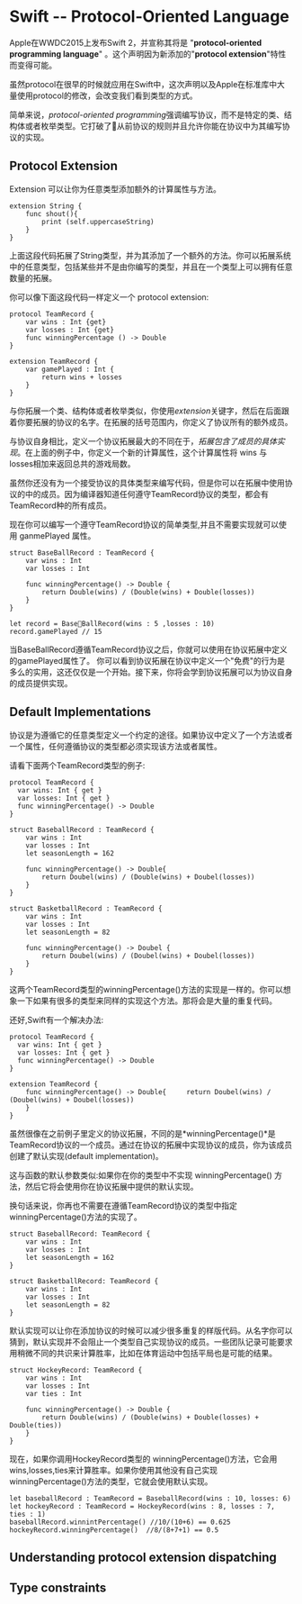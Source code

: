 # Swift -- Protocol-Oriented Language

Apple在WWDC2015上发布Swift 2，并宣称其将是 "**protocol-oriented programming language**" 。这个声明因为新添加的"**protocol extension**"特性而变得可能。

虽然protocol在很早的时候就应用在Swift中，这次声明以及Apple在标准库中大量使用protocol的修改，会改变我们看到类型的方式。

简单来说，*protocol-oriented programming*强调编写协议，而不是特定的类、结构体或者枚举类型。它打破了从前协议的规则并且允许你能在协议中为其编写协议的实现。

## Protocol Extension

Extension 可以让你为任意类型添加额外的计算属性与方法。

```
extension String {
	func shout(){
		print (self.uppercaseString)
	}
}
```

上面这段代码拓展了String类型，并为其添加了一个额外的方法。你可以拓展系统中的任意类型，包括某些并不是由你编写的类型，并且在一个类型上可以拥有任意数量的拓展。

你可以像下面这段代码一样定义一个 protocol extension:

```
protocol TeamRecord {
	var wins : Int {get}
	var losses : Int {get}
	func winningPercentage () -> Double
}

extension TeamRecord {
	var gamePlayed : Int {
		return wins + losses
	}
}
```

与你拓展一个类、结构体或者枚举类似，你使用*extension*关键字，然后在后面跟着你要拓展的协议的名字。在拓展的括号范围内，你定义了协议所有的额外成员。

与协议自身相比，定义一个协议拓展最大的不同在于，*拓展包含了成员的具体实现*。在上面的例子中，你定义一个新的计算属性，这个计算属性将 wins 与 losses相加来返回总共的游戏局数。

虽然你还没有为一个接受协议的具体类型来编写代码，但是你可以在拓展中使用协议的中的成员。因为编译器知道任何遵守TeamRecord协议的类型，都会有TeamRecord种的所有成员。

现在你可以编写一个遵守TeamRecord协议的简单类型,并且不需要实现就可以使用 ganmePlayed 属性。

```
struct BaseBallRecord : TeamRecord {
	var wins : Int 
	var losses : Int 
	
	func winningPercentage() -> Double {
		return Double(wins) / (Double(wins) + Double(losses))
	}
}

let record = BaseBallRecord(wins : 5 ,losses : 10)
record.gamePlayed // 15
```

当BaseBallRecord遵循TeamRecord协议之后，你就可以使用在协议拓展中定义的gamePlayed属性了。
你可以看到协议拓展在协议中定义一个"免费"的行为是多么的实用，这还仅仅是一个开始。接下来，你将会学到协议拓展可以为协议自身的成员提供实现。

## Default Implementations

协议是为遵循它的任意类型定义一个约定的途径。如果协议中定义了一个方法或者一个属性，任何遵循协议的类型都必须实现该方法或者属性。

请看下面两个TeamRecord类型的例子:

```
protocol TeamRecord {
  var wins: Int { get }
  var losses: Int { get }
  func winningPercentage() -> Double
} 

struct BaseballRecord : TeamRecord {
	var wins : Int
	var losses : Int
	let seasonLength = 162
	
	func winningPercentage() -> Double{
		return Doubel(wins) / (Double(wins) + Doubel(losses))
	}
}

struct BasketballRecord : TeamRecord {
	var wins : Int
	var losses : Int
	let seasonLength = 82
	
	func winningPercentage() -> Doubel {
		return Doubel(wins) / (Doubel(wins) + Doubel(losses))
	}
}
```

这两个TeamRecord类型的winningPercentage()方法的实现是一样的。你可以想象一下如果有很多的类型来同样的实现这个方法。那将会是大量的重复代码。

还好,Swift有一个解决办法:

```
protocol TeamRecord {
  var wins: Int { get }
  var losses: Int { get }
  func winningPercentage() -> Double
} 

extension TeamRecord {
	func winningPercentage() -> Double{		return Doubel(wins) / (Doubel(wins) + Doubel(losses))
	}
}

```

虽然很像在之前例子里定义的协议拓展，不同的是*winningPercentage()*是TeamRecord协议的一个成员。通过在协议的拓展中实现协议的成员，你为该成员创建了默认实现(default implementation)。

这与函数的默认参数类似:如果你在你的类型中不实现 winningPercentage() 方法，然后它将会使用你在协议拓展中提供的默认实现。

换句话来说，你再也不需要在遵循TeamRecord协议的类型中指定winningPercentage()方法的实现了。

```
struct BaseballRecord: TeamRecord {
	var wins : Int
	var losses : Int
	let seasonLength = 162
}

struct BasketballRecord: TeamRecord {
	var wins : Int
	var losses : Int
	let seasonLength = 82
}
```

默认实现可以让你在添加协议的时候可以减少很多重复的样版代码。从名字你可以猜到，默认实现并不会阻止一个类型自己实现协议的成员。一些团队记录可能要求用稍微不同的共识来计算胜率，比如在体育运动中包括平局也是可能的结果。

```
struct HockeyRecord: TeamRecord {
	var wins : Int
	var losses : Int
	var ties : Int
	
	func winningPercentage() -> Double {
		return Double(wins) / (Double(wins) + Double(losses) + Double(ties))
	}
}
```

现在，如果你调用HockeyRecord类型的 winningPercentage()方法，它会用wins,losses,ties来计算胜率。如果你使用其他没有自己实现winningPercentage()方法的类型，它就会使用默认实现。

```
let baseballRecord : TeamRecord = BaseballRecord(wins : 10, losses: 6)
let hockeyRecord : TeamRecord = HockeyRecord(wins : 8, losses : 7, ties : 1)
baseballRecord.winnintPercentage() //10/(10+6) == 0.625
hockeyRecord.winningPercentage()  //8/(8+7+1) == 0.5

```

## Understanding protocol extension dispatching 



## Type constraints 


